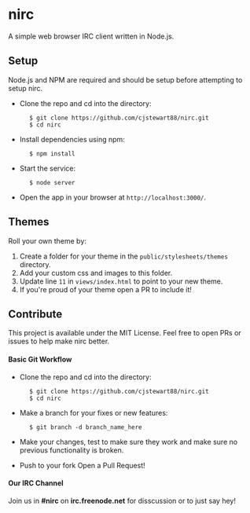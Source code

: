 # nirc
A simple web browser IRC client written in Node.js.

## Setup
Node.js and NPM are required and should be setup before attempting to setup nirc.

- Clone the repo and cd into the directory:

```
      $ git clone https://github.com/cjstewart88/nirc.git
      $ cd nirc
```

- Install dependencies using npm:

```
      $ npm install
```

- Start the service:

```
      $ node server
``` 

- Open the app in your browser at `http://localhost:3000/`.

## Themes
Roll your own theme by:

1. Create a folder for your theme in the `public/stylesheets/themes` directory.
1. Add your custom css and images to this folder.
2. Update line `11` in `views/index.html` to point to your new theme.
3. If you're proud of your theme open a PR to include it!

## Contribute
This project is available under the MIT License. Feel free to open PRs or issues to
help make nirc better.

#### Basic Git Workflow

- Clone the repo and cd into the directory:

```
      $ git clone https://github.com/cjstewart88/nirc.git
      $ cd nirc
```     

- Make a branch for your fixes or new features:

```
      $ git branch -d branch_name_here
```

- Make your changes, test to make sure they work and make sure no previous 
functionality is broken.

- Push to your fork Open a Pull Request!

#### Our IRC Channel
Join us in **#nirc** on **irc.freenode.net** for disscussion or to just say hey!